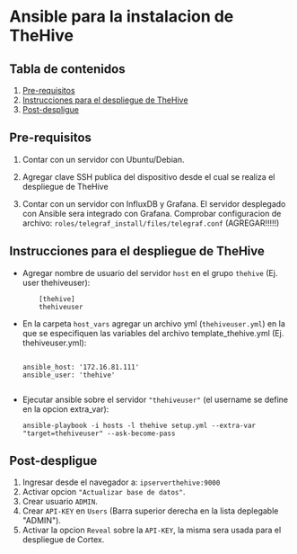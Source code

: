 # Ansible para la instalacion de TheHive

## Tabla de contenidos

1. [Pre-requisitos](#pre-requisitos)
2. [Instrucciones para el despliegue de TheHive](#instrucciones-para-el-despliegue-de-thehive)
3. [Post-despligue](#post-despligue)


## Pre-requisitos

1. Contar con un servidor con Ubuntu/Debian.

2. Agregar clave SSH publica del dispositivo desde el cual se realiza el despliegue de TheHive

3. Contar con un servidor con InfluxDB y Grafana. El servidor desplegado con Ansible sera integrado con Grafana. 
   Comprobar configuracion de archivo: `roles/telegraf_install/files/telegraf.conf` (AGREGAR!!!!!)

## Instrucciones para el despliegue de TheHive


*  Agregar nombre de usuario del servidor `host` en el grupo `thehive` (Ej. user thehiveuser):

    ```
        [thehive]
        thehiveuser
    ```
    
*  En la carpeta `host_vars` agregar un archivo yml (`thehiveuser.yml`) en la que se especifiquen las variables
   del archivo template_thehive.yml (Ej. thehiveuser.yml):

    ```
    
    ansible_host: '172.16.81.111'
    ansible_user: 'thehive'
    

    ```
    
*  Ejecutar ansible sobre el servidor `"thehiveuser"` (el username se define en la opcion extra_var):

    ```
    ansible-playbook -i hosts -l thehive setup.yml --extra-var "target=thehiveuser" --ask-become-pass
    ```

## Post-despligue

1.  Ingresar desde el navegador a: `ipserverthehive:9000`
2.  Activar opcion `"Actualizar base de datos"`.
3.  Crear usuario `ADMIN`.
4.  Crear `API-KEY` en `Users` (Barra superior derecha en la lista deplegable "ADMIN").
5.  Activar la opcion `Reveal` sobre la `API-KEY`, la misma sera usada para el despliegue de Cortex.















